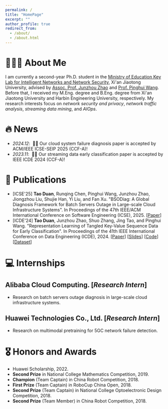 ```yaml
---
permalink: /
title: "HomePage"
excerpt: ""
author_profile: true
redirect_from: 
  - /about/
  - /about.html
---
```


<span class='anchor' id='about-me'></span>

# 👨🏼‍🎓 About Me
I am currently a second-year Ph.D. student in the [Ministry of Education Key Lab for Intelligent Networks and Network Security](https://nskeylab.xjtu.edu.cn/site/lab/),
Xi'an Jiaotong University, advised by [Assoc. Prof. Junzhou Zhao](https://junzhouzhao.github.io/) and [Prof. Pinghui Wang](https://gr.xjtu.edu.cn/en/web/phwang). 
Before that, I received my M.Eng. degree and B.Eng. degree from Xi'an Jiaotong University and Harbin Engineering University, respectively.
My research interests focus on *network security and privacy*, *network traffic analysis*, *streaming data mining*, and *AIOps*. 


# 🔥 News
- *2024.12*: &nbsp;🎉🎉 Our cloud system failure diagnosis paper is accepted by ACM/IEEE ICSE-SEIP 2025 (CCF-A)!  
- *2023.11*: &nbsp;🎉🎉 Our streaming data early classification paper is accepted by IEEE ICDE 2024 (CCF-A)! 

# 📝 Publications 
- [ICSE'25] **Tao Duan**, Runqing Chen, Pinghui Wang, Junzhou Zhao, Jiongzhou Liu, Shujie Han, Yi Liu, and Fan Xu. "BSODiag: A Global Diagnosis Framework for Batch Servers Outage in Large-scale Cloud Infrastructure Systems". In Proceedings of the 47th IEEE/ACM International Conference on Software Engineering (ICSE), 2025. [[Paper](https://www.arxiv.org/pdf/2502.15728)]
- [ICDE'24] **Tao Duan**, Junzhou Zhao, Shuo Zhang, Jing Tao, and Pinghui Wang. "Representation Learning of Tangled Key-Value Sequence Data for Early Classification". In Proceedings of the 41th IEEE International Conference on Data Engineering (ICDE), 2024. [[Paper](https://arxiv.org/pdf/2404.07454)] [[Slides](../assets/kvec_icde24_Slides.pdf)] [[Code](https://github.com/tduan-xjtu/kvec_project)] [[Dataset](https://github.com/tduan-xjtu/kvec_project/tree/main/private_dataset)]

# 💻 Internships
## Alibaba Cloud Computing. [*Research Intern*]
- Research on batch servers outage diagnosis in large-scale cloud infrastructure systems.

## Huawei Technologies Co., Ltd. [*Research Intern*]
- Research on multimodal pretraining for 5GC network failure detection.

# 🎖 Honors and Awards
- Huawei Scholarship, 2022.
- **Second Prize** in National College Mathematics Competition, 2019.
- **Champion** (Team Captain) in China Robot Competition, 2018.
- **First Prize** (Team Captain) in RoboCup China Open, 2018.
- **Second Prize** (Team Captain) in National College Optoelectronic Design Competition, 2018.
- **Second Prize** (Team Member) in China Robot Competition, 2018.

